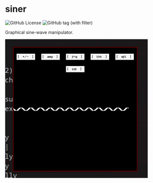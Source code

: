 # siner

![GitHub License](https://img.shields.io/github/license/jibstack64/siner) ![GitHub tag (with filter)](https://img.shields.io/github/v/tag/jibstack64/siner) 

Graphical sine-wave manipulator.

![Screenshot](./examples/wave.png)

